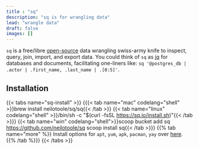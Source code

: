 ```yaml
---
title : "sq"
description: "sq is for wrangling data"
lead: "wrangle data"
draft: false
images: []
---
```

`sq` is a free/libre [open-source](https://github.com/neilotoole/sq) data wrangling swiss-army knife
to inspect, query, join, import, and export data. You could think of `sq`
as [jq](https://stedolan.github.io/jq/) for databases and documents, facilitating one-liners
like: `sq '@postgres_db | .actor | .first_name, .last_name | .[0:5]'`.


## Installation

{{< tabs name="sq-install" >}}
{{{< tab name="mac" codelang="shell" >}}brew install neilotoole/sq/sq{{< /tab >}}
{{< tab name="linux" codelang="shell" >}}/bin/sh -c "$(curl -fsSL https://sq.io/install.sh)"{{< /tab >}}}
{{< tab name="win" codelang="shell">}}scoop bucket add sq https://github.com/neilotoole/sq
scoop install sq{{< /tab >}}}
{{% tab name="more" %}}
Install options for `apt`, `yum`, `apk`, `pacman`, `yay` over [here](/docs/install).
{{% /tab %}}}
{{< /tabs >}}
